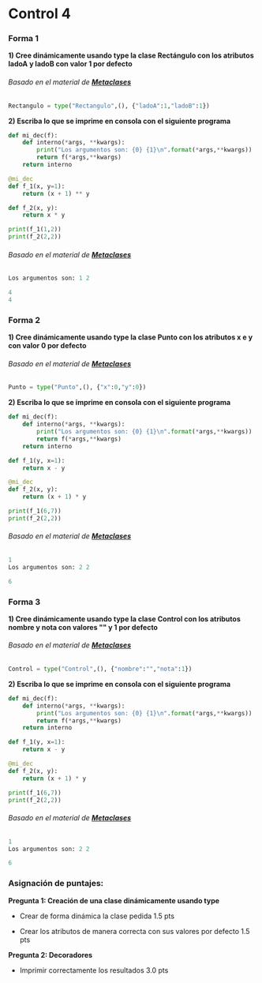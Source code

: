 ﻿# Control 4

### Forma 1
**1) Cree dinámicamente usando type la clase Rectángulo con los atributos ladoA y ladoB con valor 1 por defecto**

###### Basado en el material de [**Metaclases**](https://github.com/IIC2233-2015-2/syllabus/blob/master/Material%20de%20clases/04_METACLASES/MetaClases.html)

```python
Rectangulo = type("Rectangulo",(), {"ladoA":1,"ladoB":1})
```

**2) Escriba lo que se imprime en consola con el siguiente programa**

```python
def mi_dec(f):
    def interno(*args, **kwargs):
        print("Los argumentos son: {0} {1}\n".format(*args,**kwargs))
        return f(*args,**kwargs)
    return interno

@mi_dec
def f_1(x, y=1):
    return (x + 1) ** y

def f_2(x, y):
    return x * y

print(f_1(1,2))
print(f_2(2,2))
```

###### Basado en el material de [**Metaclases**](https://github.com/IIC2233-2015-2/syllabus/blob/master/Material%20de%20clases/04_METACLASES/MetaClases.html)

```python
Los argumentos son: 1 2

4
4
```

### Forma 2
**1) Cree dinámicamente usando type la clase Punto con los atributos x e y con valor 0 por defecto**

###### Basado en el material de [**Metaclases**](https://github.com/IIC2233-2015-2/syllabus/blob/master/Material%20de%20clases/04_METACLASES/MetaClases.html)

```python
Punto = type("Punto",(), {"x":0,"y":0})
```

**2) Escriba lo que se imprime en consola con el siguiente programa**

```python
def mi_dec(f):
    def interno(*args, **kwargs):
        print("Los argumentos son: {0} {1}\n".format(*args,**kwargs))
        return f(*args,**kwargs)
    return interno

def f_1(y, x=1):
    return x - y

@mi_dec
def f_2(x, y):
    return (x + 1) * y

print(f_1(6,7))
print(f_2(2,2))
```

###### Basado en el material de [**Metaclases**](https://github.com/IIC2233-2015-2/syllabus/blob/master/Material%20de%20clases/04_METACLASES/MetaClases.html)

```python
1
Los argumentos son: 2 2

6
```

### Forma 3
**1) Cree dinámicamente usando type la clase Control con los atributos nombre y nota con valores "" y 1 por defecto**

###### Basado en el material de [**Metaclases**](https://github.com/IIC2233-2015-2/syllabus/blob/master/Material%20de%20clases/04_METACLASES/MetaClases.html)

```python
Control = type("Control",(), {"nombre":"","nota":1})
```

**2) Escriba lo que se imprime en consola con el siguiente programa**

```python
def mi_dec(f):
    def interno(*args, **kwargs):
        print("Los argumentos son: {0} {1}\n".format(*args,**kwargs))
        return f(*args,**kwargs)
    return interno

def f_1(y, x=1):
    return x - y

@mi_dec
def f_2(x, y):
    return (x + 1) * y

print(f_1(6,7))
print(f_2(2,2))
```

###### Basado en el material de [**Metaclases**](https://github.com/IIC2233-2015-2/syllabus/blob/master/Material%20de%20clases/04_METACLASES/MetaClases.html)

```python
1
Los argumentos son: 2 2

6
```
### Asignación de puntajes:

**Pregunta 1: Creación de una clase dinámicamente usando type**

* Crear de forma dinámica la clase pedida 1.5 pts

* Crear los atributos de manera correcta con sus valores por defecto 1.5 pts

**Pregunta 2: Decoradores**

* Imprimir correctamente los resultados 3.0 pts
